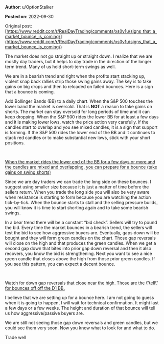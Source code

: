 **Author**: u/OptionStalker

**Posted on**: 2022-09-30

Original post: [https://www.reddit.com/r/RealDayTrading/comments/xs0v1u/signs_that_a_market_bounce_is_coming/](https://www.reddit.com/r/RealDayTrading/comments/xs0v1u/signs_that_a_market_bounce_is_coming/)

 

The market does not go straight up or straight down. I realize that we are mostly day traders, but it helps to day trade in the direction of the longer term trend. Many of us hold short-term swings as well.

We are in a bearish trend and right when the profits start stacking up, violent snap back rallies strip those swing gains away. The key is to take gains on big drops and then to reloaded on failed bounces. Here is a sign that a bounce is coming.

Add Bollinger Bands (BB) to a daily chart. When the S&P 500 touches the lower band the market is oversold. That is **NOT** a reason to take gains on shorts. The market can stay oversold for long periods of time and it can keep dropping. When the S&P 500 rides the lower BB for at least a few days and it is making lower lows, watch the price action very carefully. If the candles start to overlap and you see mixed candles, it is a sign that support is forming. If the S&P 500 rides the lower end of the BB and it continues to stack red candles or to make substantial new lows, stick with your short positions.

&#x200B;

[When the market rides the lower end of the BB for a few days or more and the candles are mixed and overlapping, you can prepare for a bounce \(take gains on swing shorts\)](<img src="cache/images/1961f1fe1c92b7eaeb88674e3779a702.png" alt="Reddit Image">)

 

Since we are day traders we can trade the long side on these bounces. I suggest using smaller size because it is just a matter of time before the sellers return. When you trade the long side you will also be very aware when resistance is starting to form because you are watching the action tick-by-tick. When the bounce starts to stall and the selling pressure builds, you will know it is time to start shorting again and to take some bearish swings.

In a bear trend there will be a constant “bid check”. Sellers will try to pound the bid. Every time the market bounces in a bearish trend, the sellers will test the bid to see how aggressive buyers are. Eventually, gaps down will be bought and they will form green candles on the chart. Those gap reversals will close on the high and that produces the green candles. When we get a second gap down that bites into prior gap down reversal and then it also recovers, you know the bid is strengthening. Next you want to see a nice green candle that closes above the high from those prior green candles. If you see this pattern, you can expect a decent bounce.

&#x200B;

[Watch for down gap reversals that close near the high. Those are the \\"tell\\" for bounces off off the D1 BB.](<img src="cache/images/a6c50c709123412e134d1052f04e692e.png" alt="Reddit Image">)

I believe that we are setting up for a bounce here. I am not going to guess when it is going to happen, I will wait for technical confirmation. It might last a few days or a few weeks. The height and duration of that bounce will tell us how aggressive/passive buyers are.

We are still not seeing those gap down reversals and green candles, but we could see them very soon. Now you know what to look for and what to do.

Trade well